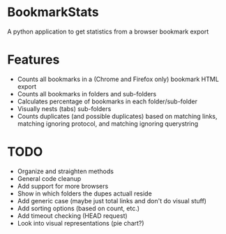# BookmarkStats
A python application to get statistics from a browser bookmark export

# Features
* Counts all bookmarks in a (Chrome and Firefox only) bookmark HTML export
* Counts all bookmarks in folders and sub-folders
* Calculates percentage of bookmarks in each folder/sub-folder
* Visually nests (tabs) sub-folders
* Counts duplicates (and possible duplicates) based on matching links, matching ignoring protocol, and matching ignoring querystring

# TODO
* Organize and straighten methods
* General code cleanup
* Add support for more browsers
* Show in which folders the dupes actuall reside
* Add generic case (maybe just total links and don't do visual stuff)
* Add sorting options (based on count, etc.)
* Add timeout checking (HEAD request)
* Look into visual representations (pie chart?)
